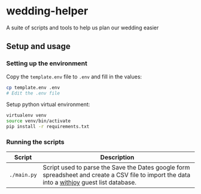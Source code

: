 # wedding-helper
A suite of scripts and tools to help us plan our wedding easier

## Setup and usage

### Setting up the environment

Copy the `template.env` file to `.env` and fill in the values:

```bash
cp template.env .env
# Edit the .env file
```

Setup python virtual environment:

```bash
virtualenv venv
source venv/bin/activate
pip install -r requirements.txt
```


### Running the scripts

| Script       | Description                                                                                                                                                         |
|--------------|---------------------------------------------------------------------------------------------------------------------------------------------------------------------|
| `./main.py`  | Script used to parse the Save the Dates google form spreadsheet and create a CSV file to import the data into a [withjoy](https://withjoy.com) guest list database. |
